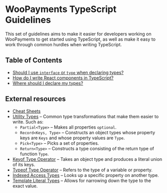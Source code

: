 # WooPayments TypeScript Guidelines

This set of guidelines aims to make it easier for developers working on WooPayments to get started using TypeScript, as well as make it easy to work through common hurdles when writing TypeScript.

## Table of Contents

- [Should I use `interface` or `type` when declaring types?](./interface-vs-type.md)
- [How do I write React components in TypeScript?](./react-components.md)
- [Where should I declare my types?](./declaring-types.md)

## External resources
- [Cheat Sheets](https://www.typescriptlang.org/cheatsheets)
- [Utility Types](https://www.typescriptlang.org/docs/handbook/utility-types.html) – Common type transformations that make them easier to write. Such as:
  - `Partial<Type>` – Makes all properties `optional`.
  - `Record<Keys, Type>` – Constructs an object types whose property keys are `Keys` and whose property values are `Type`.
  - `Pick<Type>` – Picks a set of properties.
  - `Return<Type>` – Constructs a type consisting of the return type of function `Type`.
- [Keyof Type Operator](https://www.typescriptlang.org/docs/handbook/2/keyof-types.html) – Takes an object type and produces a literal union of its keys.
- [Typeof Type Operator](https://www.typescriptlang.org/docs/handbook/2/typeof-types.html) – Refers to the type of a variable or property.
- [Indexed Access Types](https://www.typescriptlang.org/docs/handbook/2/indexed-access-types.html) – Looks up a specific property on another type.
- [Template Literal Types](https://www.typescriptlang.org/docs/handbook/2/template-literal-types.html) – Allows for narrowing down the type to the exact value.
